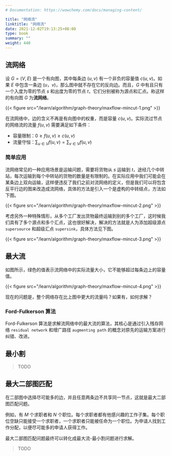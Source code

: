 ```yaml
---
# Documentation: https://wowchemy.com/docs/managing-content/

title: "网络流"
linktitle: "网络流"
date: 2021-12-02T19:13:25+08:00
type: book
summary: ""
weight: 440
---
```


<!--more-->

## 流网络

设 $G=(V, E)$ 是一个有向图，其中每条边 $(u, v)$ 有一个非负的容量值 $c(u, v)$。如果 $E$ 中包含一条边 $(u，v)$，那么图中就不存在它的反向边。而且，$G$ 中有且只有一个入度为零的节点 $s$ 和出度为零的节点 $t$，它们分别被称为源点和汇点。称这样的有向图 $G$ 为**流网络**。

{{< figure src="/learn/algorithm/graph-theory/maxflow-mincut-1.png" >}}

在流网络中，边的含义不再是有向图中的权重，而是容量 $c(u, v)$。实际流过节点的网络流的流量 $f(u, v)$ 需要满足如下条件：

- 容量限制：$0 \geqslant f(u, v) \geqslant c(u, v)$
- 流量守恒：$\sum_{u \in V} f(u, v)= \sum_{v \in V} f(u, v)$

### 简单应用

流网络常见的一种应用场景是运输问题，需要将货物从 $s$ 运输到 $t$，途经几个中转站，每次运输到每个中转站的货物的数量是有限制的。在实际应用中我们可能会在某条边上双向运输，这样便违反了我们之前对流网络的定义，但是我们可以将包含反平行边的图来改造成流网络，具体的方法是引入一个是虚构的中转结点，方法如下图。

{{< figure src="/learn/algorithm/graph-theory/maxflow-mincut-2.png" >}}

考虑另外一种特殊情形，从多个工厂发出货物最终运输到别的多个工厂，这时候我们具有了多个源点和多个汇点，这也很好解决，解决的方法就是人为添加超级源点 `supersource` 和超级汇点 `supersink`，具体方法见下图。

{{< figure src="/learn/algorithm/graph-theory/maxflow-mincut-3.png" >}}

## 最大流

如图所示，绿色的值表示流网络中的实际流量大小，它不能够超过每条边上的容量值。

{{< figure src="/learn/algorithm/graph-theory/maxflow-mincut-4.png" >}}

现在的问题是，整个网络存在比上图中更大的流量吗？如果有，如何求解？

### Ford-Fulkerson 算法

Ford-Fulkerson 算法是求解流网络中的最大流的算法，其核心是通过引入残存网络 `residual network` 和增广路径 `augmenting path` 的概念对原先的运输方案进行纠错、改进。

## 最小割

> TODO

## 最大二部图匹配

在二部图中选择尽可能多的边，并且任意两条边不共享同一节点，这就是最大二部图匹配问题。

例如，有 $M$ 个求职者和 $N$ 个职位。每个求职者都有他感兴趣的工作子集。每个职位空缺只能接受一个求职者，一个求职者只能被任命为一个职位。为申请人找到工作分配，以便尽可能多的申请人获得工作。

最大二部图匹配问题最终可以转化成最大流-最小割问题进行求解。

> TODO